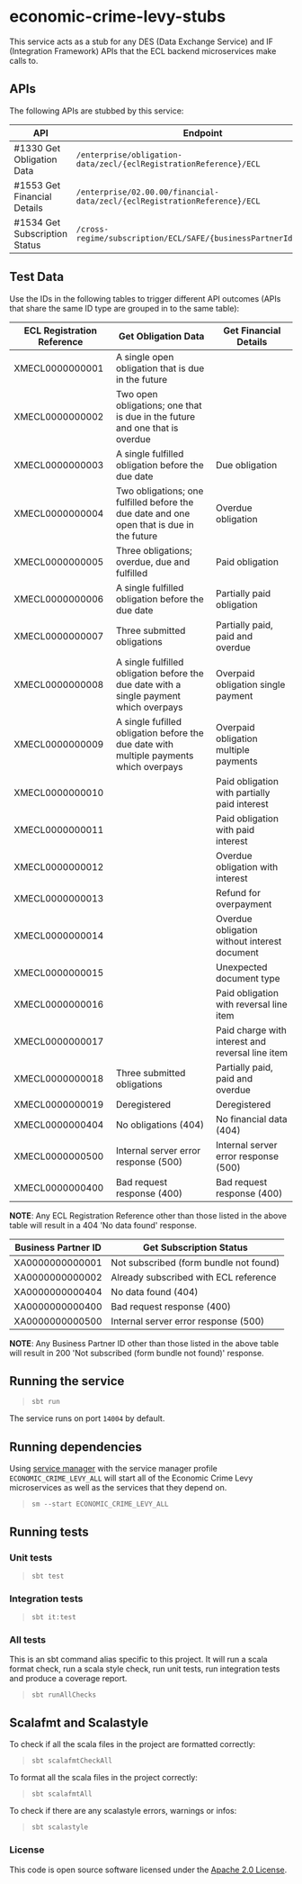 # economic-crime-levy-stubs

This service acts as a stub for any DES (Data Exchange Service) and IF (Integration Framework) APIs that the ECL backend
microservices make calls to.

## APIs

The following APIs are stubbed by this service:

| API                           | Endpoint                                                                  | Method |
|-------------------------------|---------------------------------------------------------------------------|--------|
| #1330 Get Obligation Data     | `/enterprise/obligation-data/zecl/{eclRegistrationReference}/ECL`         | GET    |
| #1553 Get Financial Details   | `/enterprise/02.00.00/financial-data/zecl/{eclRegistrationReference}/ECL` | GET    |
| #1534 Get Subscription Status | `/cross-regime/subscription/ECL/SAFE/{businessPartnerId}/status`          | GET    |

## Test Data

Use the IDs in the following tables to trigger different API outcomes (APIs that share the same ID type are grouped in
to the same table):

| ECL Registration Reference | Get Obligation Data                                                                       | Get Financial Details                            |
|----------------------------|-------------------------------------------------------------------------------------------|--------------------------------------------------|
| XMECL0000000001            | A single open obligation that is due in the future                                        |                                                  |
| XMECL0000000002            | Two open obligations; one that is due in the future and one that is overdue               |                                                  |
| XMECL0000000003            | A single fulfilled obligation before the due date                                         | Due obligation                                   |
| XMECL0000000004            | Two obligations; one fulfilled before the due date and one open that is due in the future | Overdue obligation                               |
| XMECL0000000005            | Three obligations; overdue, due and fulfilled                                             | Paid obligation                                  |
| XMECL0000000006            | A single fulfilled obligation before the due date                                         | Partially paid obligation                        |
| XMECL0000000007            | Three submitted obligations                                                               | Partially paid, paid and overdue                 |
| XMECL0000000008            | A single fulfilled obligation before the due date with a single payment which overpays    | Overpaid obligation single payment               |
| XMECL0000000009            | A single fufilled obligation before the due date with multiple payments which overpays    | Overpaid obligation multiple payments            |
| XMECL0000000010            |                                                                                           | Paid obligation with partially paid interest     |
| XMECL0000000011            |                                                                                           | Paid obligation with  paid interest              |
| XMECL0000000012            |                                                                                           | Overdue obligation with interest                 |
| XMECL0000000013            |                                                                                           | Refund for overpayment                           |
| XMECL0000000014            |                                                                                           | Overdue obligation without interest document     |
| XMECL0000000015            |                                                                                           | Unexpected document type                         |
| XMECL0000000016            |                                                                                           | Paid obligation with reversal line item          |
| XMECL0000000017            |                                                                                           | Paid charge with interest and reversal line item |
| XMECL0000000018            | Three submitted obligations                                                               | Partially paid, paid and overdue                 |
| XMECL0000000019            | Deregistered                                                                              | Deregistered                                     |
| XMECL0000000404            | No obligations (404)                                                                      | No financial data (404)                          |
| XMECL0000000500            | Internal server error response (500)                                                      | Internal server error response (500)             |
| XMECL0000000400            | Bad request response (400)                                                                | Bad request response (400)                       |

**NOTE**: Any ECL Registration Reference other than those listed in the above table will result in a 404 'No data found'
response.

| Business Partner ID | Get Subscription Status                |
|---------------------|----------------------------------------|
| XA0000000000001     | Not subscribed (form bundle not found) |
| XA0000000000002     | Already subscribed with ECL reference  |
| XA0000000000404     | No data found (404)                    |
| XA0000000000400     | Bad request response (400)             |
| XA0000000000500     | Internal server error response (500)   |

**NOTE**: Any Business Partner ID other than those listed in the above table will result in 200 'Not subscribed (form
bundle not found)' response.

## Running the service

> `sbt run`

The service runs on port `14004` by default.

## Running dependencies

Using [service manager](https://github.com/hmrc/service-manager)
with the service manager profile `ECONOMIC_CRIME_LEVY_ALL` will start
all of the Economic Crime Levy microservices as well as the services
that they depend on.

> `sm --start ECONOMIC_CRIME_LEVY_ALL`

## Running tests

### Unit tests

> `sbt test`

### Integration tests

> `sbt it:test`

### All tests

This is an sbt command alias specific to this project. It will run a scala format
check, run a scala style check, run unit tests, run integration tests and produce a coverage report.
> `sbt runAllChecks`

## Scalafmt and Scalastyle

To check if all the scala files in the project are formatted correctly:
> `sbt scalafmtCheckAll`

To format all the scala files in the project correctly:
> `sbt scalafmtAll`

To check if there are any scalastyle errors, warnings or infos:
> `sbt scalastyle`

### License

This code is open source software licensed under
the [Apache 2.0 License]("http://www.apache.org/licenses/LICENSE-2.0.html").